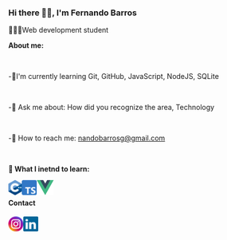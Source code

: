 ### Hi there 👋🏽, I'm Fernando Barros 

👨🏽‍💻Web development student

**About me:**

<br>

-🌱I'm currently learning Git, GitHub, JavaScript, NodeJS, SQLite

<br>

-💬 Ask me about: How did you recognize the area, Technology

<br>

-📧 How to reach me: nandobarrosg@gmail.com

<br>

**📖 What I inetnd to learn:**

<img align="left" height="30" src="./imagens/c-plus-plus.png">
<img align="left" height="30" src="./imagens/typescript.png">
<img align="left" height="30" src="./imagens/vue-js.png">

<br>


#### Contact

[<img align="left" height="30" src="./imagens/Instagram.png">](https://www.instagram.com/fenando_barros/)
[<img align="left" height="30" src="./imagens/linkedin.png">](www.linkedin.com/in/fernando-barros-gobetti-de-araújo-a524b1208)